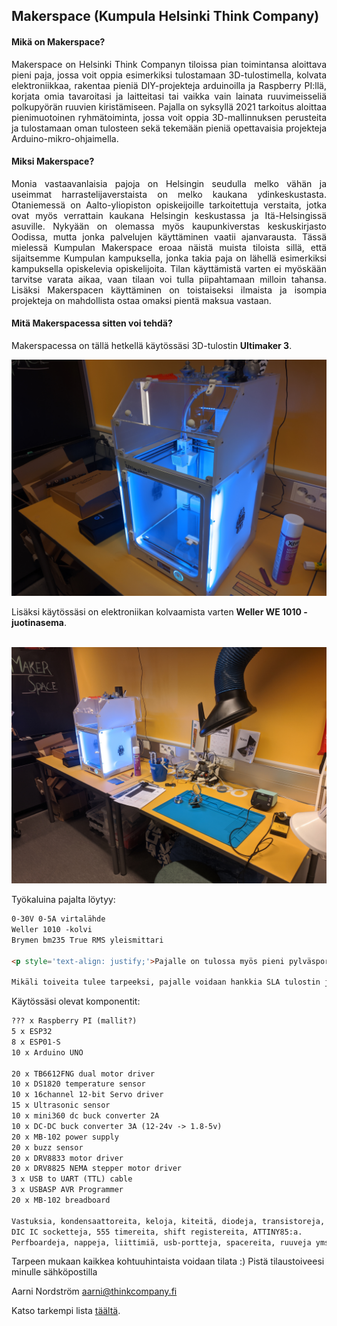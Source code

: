 ## Makerspace (Kumpula Helsinki Think Company)

#### Mikä on Makerspace?

<p style='text-align: justify;'>Makerspace on Helsinki Think Companyn tiloissa pian toimintansa aloittava pieni paja, jossa voit oppia esimerkiksi tulostamaan 3D-tulostimella, kolvata elektroniikkaa, rakentaa pieniä DIY-projekteja arduinoilla ja Raspberry PI:llä, korjata omia tavaroitasi ja laitteitasi tai vaikka vain lainata ruuvimeisseliä polkupyörän ruuvien kiristämiseen. Pajalla on syksyllä 2021 tarkoitus aloittaa pienimuotoinen ryhmätoiminta, jossa voit oppia 3D-mallinnuksen perusteita ja tulostamaan oman tulosteen sekä tekemään pieniä opettavaisia projekteja Arduino-mikro-ohjaimella.</p>

#### Miksi Makerspace?

<p style='text-align: justify;'>Monia vastaavanlaisia pajoja on Helsingin seudulla melko vähän ja useimmat harrastelijaverstaista on melko kaukana ydinkeskustasta. Otaniemessä on Aalto-yliopiston opiskeijoille tarkoitettuja verstaita, jotka ovat myös verrattain kaukana Helsingin keskustassa ja Itä-Helsingissä asuville. Nykyään on olemassa myös kaupunkiverstas keskuskirjasto Oodissa, mutta jonka palvelujen käyttäminen vaatii ajanvarausta.
Tässä mielessä Kumpulan Makerspace eroaa näistä muista tiloista sillä, että sijaitsemme Kumpulan kampuksella, jonka takia paja on lähellä esimerkiksi kampuksella opiskelevia opiskelijoita. Tilan käyttämistä varten ei myöskään tarvitse varata aikaa, vaan tilaan voi tulla piipahtamaan milloin tahansa. Lisäksi Makerspacen käyttäminen on toistaiseksi ilmaista ja isompia projekteja on mahdollista ostaa omaksi pientä maksua vastaan.</p>

#### Mitä Makerspacessa sitten voi tehdä?
Makerspacessa on tällä hetkellä käytössäsi 3D-tulostin **Ultimaker 3**.

<img src="img/tulostin.jpg" class="img-responsive" alt="">

Lisäksi käytössäsi on elektroniikan kolvaamista varten **Weller WE 1010 -juotinasema**.

<img src="img/kolviiii.jpg" class="img-responsive" alt="">

<img src="img/poyta.jpg" class="img-responsive" alt="">

Työkaluina pajalta löytyy:
```markdown
0-30V 0-5A virtalähde
Weller 1010 -kolvi
Brymen bm235 True RMS yleismittari

<p style='text-align: justify;'>Pajalle on tulossa myös pieni pylväsporakone, jolla voi porata reikiä piirilevyihin ja koteloihin.

Mikäli toiveita tulee tarpeeksi, pajalle voidaan hankkia SLA tulostin ja/tai toinen FDM-tulostin sekä oskilloskooppi ja/tai signaaligeneraattori jos näille koetaan olevan tarvetta.</p>
```
Käytössäsi olevat komponentit:
```markdown
??? x Raspberry PI (mallit?)
5 x ESP32
8 x ESP01-S
10 x Arduino UNO

20 x TB6612FNG dual motor driver
10 x DS1820 temperature sensor
10 x 16channel 12-bit Servo driver
15 x Ultrasonic sensor
10 x mini360 dc buck converter 2A
10 x DC-DC buck converter 3A (12-24v -> 1.8-5v)
20 x MB-102 power supply
20 x buzz sensor
20 x DRV8833 motor driver
20 x DRV8825 NEMA stepper motor driver
3 x USB to UART (TTL) cable
3 x USBASP AVR Programmer
20 x MB-102 breadboard

Vastuksia, kondensaattoreita, keloja, kiteitä, diodeja, transistoreja, ledejä, hyppylankoja
DIC IC socketteja, 555 timereita, shift registereita, ATTINY85:a.
Perfboardeja, nappeja, liittimiä, usb-portteja, spacereita, ruuveja yms.

```

Tarpeen mukaan kaikkea kohtuuhintaista voidaan tilata :)
Pistä tilaustoiveesi minulle sähköpostilla

Aarni Nordström
aarni@thinkcompany.fi

Katso tarkempi lista [täältä](# "täältä").
